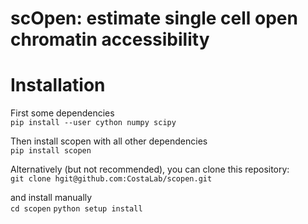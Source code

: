 # scOpen: estimate single cell open chromatin accessibility

# Installation
First some dependencies \
`pip install --user cython numpy scipy`

Then install scopen with all other dependencies \
`pip install scopen`

Alternatively (but not recommended), you can clone this repository: \
`git clone hgit@github.com:CostaLab/scopen.git`

and install manually \
`cd scopen`
`python setup install`

